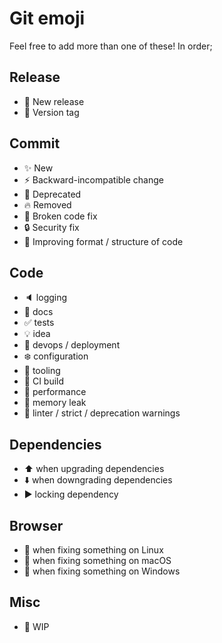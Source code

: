 Git emoji
=========

Feel free to add more than one of these! In order;

Release
-------

- :tada: New release
- :bookmark: Version tag

Commit
------

- :sparkles: New
- :zap: Backward-incompatible change
- :poop: Deprecated
- :fire: Removed
- :bug: Broken code fix
- :lock: Security fix
- :art: Improving format / structure of code

Code
----

- :speaker: logging
- :memo: docs
- :white_check_mark: tests
- :bulb: idea
- :rocket: devops / deployment
- :snowflake: configuration
- :wrench: tooling
- :green_heart: CI build
- :racehorse: performance
- :non-potable_water: memory leak
- :shirt: linter / strict / deprecation warnings

Dependencies
------------

- :arrow_up: when upgrading dependencies
- :arrow_down: when downgrading dependencies
- :arrow_forward: locking dependency

Browser
-------

- :penguin: when fixing something on Linux
- :apple: when fixing something on macOS
- :checkered_flag: when fixing something on Windows

Misc
----

- :construction: WIP
